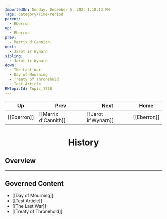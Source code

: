 ```yaml
---
ImportedOn: Sunday, December 5, 2021 1:10:13 PM
Tags: Category/Time-Period
parent:
  - Eberron
up:
  - Eberron
prev:
  - Merrix d'Cannith
next:
  - Jarot ir'Wynarn
sibling:
  - Jarot ir'Wynarn
down:
  - The Last War
  - Day of Mourning
  - Treaty of Thronehold
  - Test Article
RWtopicId: Topic_1758
---
```


| Up | Prev | Next | Home |
|----|------|------|------|
| [[Eberron]] | [[Merrix d'Cannith]] | [[Jarot ir'Wynarn]] | [[Eberron]] |

# <center>History</center>

## Overview


---
## Governed Content
- [[Day of Mourning]]
- [[Test Article]]
- [[The Last War]]
- [[Treaty of Thronehold]]
